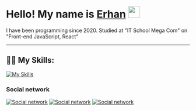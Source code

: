 <h1>Hello! My name is <a href="https://t.me/errrhann" target="_blank">Erhan</a> 
<img src="https://github.com/blackcater/blackcater/raw/main/images/Hi.gif" height="32"/></h1>

<p>
I have been programming since 2020.
Studied at "IT School Mega Com" on "Front-end JavaScript, React"
</p>

___
## 👨‍💻 My Skills:
[![My Skills](https://skillicons.dev/icons?i=html,css,js,git,nodejs,react,redux,next,nest,gulp,sass,ts,docker,postman,bootstrap,materialui,webpack&perline=10)]()

### Social network
[![Social network](https://skillicons.dev/icons?i=linkedin)](www.linkedin.com/in/erhan-kubanychbekov-741475238)
[![Social network](https://skillicons.dev/icons?i=instagram)](https://www.instagram.com/errrhann_/)
[![Social network](https://skillicons.dev/icons?i=telegram)](https://t.me/errrhann)

<!-- ![Erhan1708 github stats](https://github-readme-stats.vercel.app/api?username=Erhan1708&show_icons=true&theme=dracula&include_all_commits=true&count_private=true) -->
